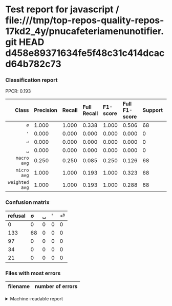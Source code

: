 # Test report for javascript / file:///tmp/top-repos-quality-repos-17kd2_4y/pnucafeteriamenunotifier.git HEAD d458e89371634fe5f48c31c414dcacd64b782c73

### Classification report

PPCR: 0.193

| Class | Precision | Recall | Full Recall | F1-score | Full F1-score | Support | Full Support | PPCR |
|------:|:----------|:-------|:------------|:---------|:---------|:--------|:-------------|:-----|
| `∅` | 1.000| 1.000| 0.338| 1.000| 0.506| 68| 201| 0.338 |
| `'` | 0.000| 0.000| 0.000| 0.000| 0.000| 0| 34| 0.000 |
| `⏎` | 0.000| 0.000| 0.000| 0.000| 0.000| 0| 21| 0.000 |
| `␣` | 0.000| 0.000| 0.000| 0.000| 0.000| 0| 97| 0.000 |
| `macro avg` | 0.250| 0.250| 0.085| 0.250| 0.126| 68| 353| 0.193 |
| `micro avg` | 1.000| 1.000| 0.193| 1.000| 0.323| 68| 353| 0.193 |
| `weighted avg` | 1.000| 1.000| 0.193| 1.000| 0.288| 68| 353| 0.193 |

### Confusion matrix

|refusal|  ∅| ␣| '| ⏎| 
|:---|:---|:---|:---|:---|
|0 |0 |0 |0 |0 |
|133 |68 |0 |0 |0 |
|97 |0 |0 |0 |0 |
|34 |0 |0 |0 |0 |
|21 |0 |0 |0 |0 |

### Files with most errors

| filename | number of errors|
|:----:|:-----|

<details>
    <summary>Machine-readable report</summary>
```json
{
  "cl_report": {"\u0027": {"f1-score": 0.0, "precision": 0.0, "recall": 0.0, "support": 0}, "macro avg": {"f1-score": 0.25, "precision": 0.25, "recall": 0.25, "support": 68}, "micro avg": {"f1-score": 1.0, "precision": 1.0, "recall": 1.0, "support": 68}, "weighted avg": {"f1-score": 1.0, "precision": 1.0, "recall": 1.0, "support": 68}, "\u2205": {"f1-score": 1.0, "precision": 1.0, "recall": 1.0, "support": 68}, "\u23ce": {"f1-score": 0.0, "precision": 0.0, "recall": 0.0, "support": 0}, "\u2423": {"f1-score": 0.0, "precision": 0.0, "recall": 0.0, "support": 0}},
  "cl_report_full": {"\u0027": {"f1-score": 0.0, "precision": 0.0, "recall": 0.0, "support": 34}, "macro avg": {"f1-score": 0.12639405204460966, "precision": 0.25, "recall": 0.0845771144278607, "support": 353}, "micro avg": {"f1-score": 0.3230403800475059, "precision": 1.0, "recall": 0.19263456090651557, "support": 353}, "weighted avg": {"f1-score": 0.28787767094579647, "precision": 0.5694050991501416, "recall": 0.19263456090651557, "support": 353}, "\u2205": {"f1-score": 0.5055762081784386, "precision": 1.0, "recall": 0.3383084577114428, "support": 201}, "\u23ce": {"f1-score": 0.0, "precision": 0.0, "recall": 0.0, "support": 21}, "\u2423": {"f1-score": 0.0, "precision": 0.0, "recall": 0.0, "support": 97}},
  "ppcr": 0.19263456090651557
}
```
</details>
